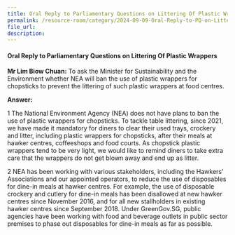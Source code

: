 ```yaml
---
title: Oral Reply to Parliamentary Questions on Littering Of Plastic Wrappers
permalink: /resource-room/category/2024-09-09-Oral-Reply-to-PQ-on-Littering-Of-Plastic-Wrappers
file_url:
description:
---
```

 
#### Oral Reply to Parliamentary Questions on Littering Of Plastic Wrappers

**Mr Lim Biow Chuan:** To ask the Minister for Sustainability and the
Environment whether NEA will ban the use of plastic wrappers for chopsticks
to prevent the littering of such plastic wrappers at food centres.

**Answer:**  

1 The National Environment Agency (NEA) does not have plans to ban the
use of plastic wrappers for chopsticks. To tackle table littering, since 2021, we
have made it mandatory for diners to clear their used trays, crockery and litter,
including plastic wrappers for chopsticks, after their meals at hawker centres,
coffeeshops and food courts. As chopstick plastic wrappers tend to be very light,
we would like to remind diners to take extra care that the wrappers do not get
blown away and end up as litter.

2 NEA has been working with various stakeholders, including the Hawkers’
Associations and our appointed operators, to reduce the use of disposables for
dine-in meals at hawker centres. For example, the use of disposable crockery and
cutlery for dine-in meals has been disallowed at new hawker centres since
November 2016, and for all new stallholders in existing hawker centres since
September 2018. Under GreenGov.SG, public agencies have been working with food and beverage outlets in public sector premises to phase out disposables for
dine-in meals as far as possible.
